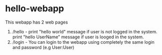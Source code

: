 # hello-webapp

This webapp has 2 web pages
1) /hello - print "hello world" message if user is not logged in the system.
            print "hello UserName" message if user is looged in the system. 
2) /login - You can login to the webapp using completely the same login and password (e.g User:User)